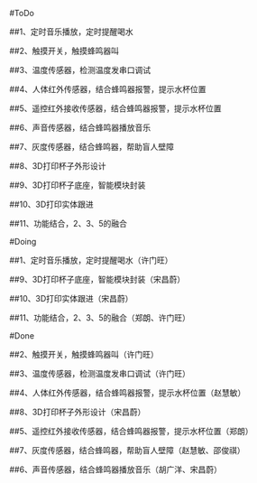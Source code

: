 #ToDo

##1、定时音乐播放，定时提醒喝水

##2、触摸开关，触摸蜂鸣器叫

##3、温度传感器，检测温度发串口调试

##4、人体红外传感器，结合蜂鸣器报警，提示水杯位置

##5、遥控红外接收传感器，结合蜂鸣器报警，提示水杯位置

##6、声音传感器，结合蜂鸣器播放音乐

##7、灰度传感器，结合蜂鸣器，帮助盲人壁障

##8、3D打印杯子外形设计

##9、3D打印杯子底座，智能模块封装

##10、3D打印实体跟进

##11、功能结合，2、3、5的融合


#Doing

##1、定时音乐播放，定时提醒喝水（许门旺）

##9、3D打印杯子底座，智能模块封装（宋昌蔚）

##10、3D打印实体跟进（宋昌蔚）

##11、功能结合，2、3、5的融合（郑朗、许门旺）



#Done

##2、触摸开关，触摸蜂鸣器叫（许门旺）

##3、温度传感器，检测温度发串口调试（许门旺）

##4、人体红外传感器，结合蜂鸣器报警，提示水杯位置（赵慧敏）

##8、3D打印杯子外形设计（宋昌蔚）

##5、遥控红外接收传感器，结合蜂鸣器报警，提示水杯位置（郑朗）

##7、灰度传感器，结合蜂鸣器，帮助盲人壁障（赵慧敏、邵俊祺）

##6、声音传感器，结合蜂鸣器播放音乐（胡广洋、宋昌蔚）
